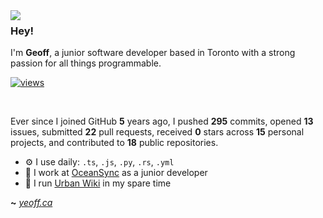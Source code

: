<img align="left" src="https://orhun.dev/img/crow.png">

### Hey!

I'm **Geoff**, a junior software developer based in Toronto with a strong passion for all things programmable.

[![views](https://komarev.com/ghpvc/?username=yeoffrey&style=flat&color=313131&label=views&abbreviated=true)](https://github.com/yeoffrey)

<br>

Ever since I joined GitHub **5** years ago, I pushed **295** commits, opened **13** issues, submitted **22** pull requests, received **0** stars across **15** personal projects, and contributed to **18** public repositories.

- ⚙️ I use daily: `.ts`, `.js`, `.py`, `.rs`, `.yml`
- 💼 I work at [OceanSync](https://oceansync.com) as a junior developer
- 🏡 I run [Urban Wiki](https://urbanwiki.ca) in my spare time

**~** [_yeoff.ca_](https://yeoff.ca/)
